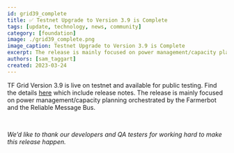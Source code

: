 ```yaml
---
id: grid39_complete
title: ✅ Testnet Upgrade to Version 3.9 is Complete
tags: [update, technology, news, community]
category: [foundation]
image: ./grid39_complete.png
image_caption: Testnet Upgrade to Version 3.9 is Complete
excerpt: The release is mainly focused on power management/capacity planning orchestrated by the Farmerbot and the Reliable Message Bus.
authors: [sam_taggart]
created: 2023-03-24
---
```


TF Grid Version 3.9 is live on testnet and available for public testing. Find the details [here](https://forum.threefold.io/t/tfgrid-v3-9-0-is-now-live/3864) which include release notes. The release is mainly focused on power management/capacity planning orchestrated by the Farmerbot and the Reliable Message Bus.

<br/>

_We’d like to thank our developers and QA testers for working hard to make this release happen._